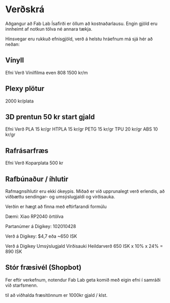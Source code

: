 # Verðskrá

Aðgangur að Fab Lab Ísafirði er öllum að kostnaðarlausu. Engin gjöld eru innheimt af notkun tölva né annara tækja.

Hinsvegar eru rukkuð efnisgjöld, verð á helstu hráefnum má sjá hér að neðan:

## Vínyll
Efni	Verð
Vínilfilma even 808	1500 kr/m

## Plexy plötur

2000 kr/plata

## 3D prentun 50 kr start gjald
Efni	Verð
PLA	15 kr/gr
HTPLA	15 kr/gr
PETG	15 kr/gr
TPU	20 kr/gr
ABS	10 kr/gr

## Rafrásarfræs
Efni	Verð
Koparplata	500 kr


## Rafbúnaður / íhlutir
Rafmagnsíhlutir eru ekki ókeypis. Miðað er við upprunalegt verð erlendis, að viðbættu sendingar- og umsýslugjaldi og virðisauka.

Verðin er hægt að finna með eftirfarandi formúlu

Dæmi: Xiao RP2040 örtölva

Partanúmer á Digikey: 102010428

Verð á Digikey: $4,7 eða ~650 ISK

Verð á Digikey	Umsýslugjald	Virðisauki	Heildarverð
650 ISK	x 10%	x 24%	= 890 ISK


## Stór fræsivél (Shopbot)
Fer eftir verkefnum, notendur Fab Lab geta komið með eigin efni í samráði við starfsmenn.

til að viðhalda fræsitönnum er 1000kr gjald / klst.